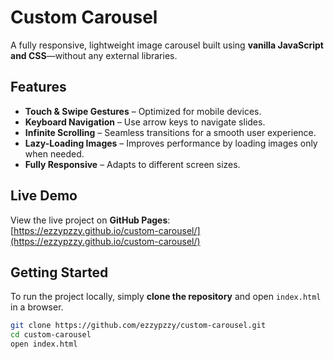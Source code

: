 # Custom Carousel

A fully responsive, lightweight image carousel built using **vanilla JavaScript and CSS**—without any external libraries.

## Features

- **Touch & Swipe Gestures** – Optimized for mobile devices.
- **Keyboard Navigation** – Use arrow keys to navigate slides.
- **Infinite Scrolling** – Seamless transitions for a smooth user experience.
- **Lazy-Loading Images** – Improves performance by loading images only when needed.
- **Fully Responsive** – Adapts to different screen sizes.

## Live Demo

View the live project on **GitHub Pages**:  
[https://ezzypzzy.github.io/custom-carousel/](https://ezzypzzy.github.io/custom-carousel/)

## Getting Started

To run the project locally, simply **clone the repository** and open `index.html` in a browser.

```bash
git clone https://github.com/ezzypzzy/custom-carousel.git
cd custom-carousel
open index.html
```
